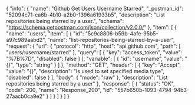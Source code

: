 {
  "info": {
    "name": "Github Get Users Username Starred",
    "_postman_id": "52094c71-ca6b-4b10-a2b0-1396a61933b5",
    "description": "List repositories being starred by a user.",
    "schema": "https://schema.getpostman.com/json/collection/v2.0.0/"
  },
  "item": [
    {
      "name": "users",
      "item": [
        {
          "id": "5c9c8806-b59b-4afe-95b5-a97c989aabd2",
          "name": "list-repositories-being-starred-by-a-user",
          "request": {
            "url": {
              "protocol": "http",
              "host": "api.github.com",
              "path": [
                "users/:username/starred"
              ],
              "query": [
                {
                  "key": "access_token",
                  "value": "%7B%7D",
                  "disabled": false
                }
              ],
              "variable": [
                {
                  "id": "username",
                  "value": "{}",
                  "type": "string"
                }
              ]
            },
            "method": "GET",
            "header": [
              {
                "key": "Accept",
                "value": "{}",
                "description": "Is used to set specified media type",
                "disabled": false
              }
            ],
            "body": {
              "mode": "raw"
            },
            "description": "List repositories being starred by a user"
          },
          "response": [
            {
              "status": "OK",
              "code": 200,
              "name": "Response_200",
              "id": "557b650b-1093-4794-94b3-27aacb0ca9e2"
            }
          ]
        }
      ]
    }
  ]
}
